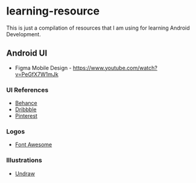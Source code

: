 # learning-resource
This is just a compilation of resources that I am using for learning Android Development. 

## Android UI
* Figma Mobile Design - https://www.youtube.com/watch?v=PeGfX7W1mJk

### UI References
- [Behance](https://behance.net)
- [Dribbble](https://dribbble.com)
- [Pinterest](https://pinterest.com)

### Logos

- [Font Awesome](https://fontawesome.com)

### Illustrations
- [Undraw](https://undraw.co)
